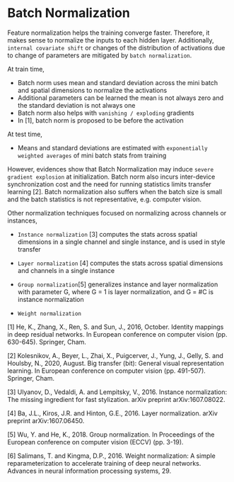 # Batch Normalization

Feature normalization helps the training converge faster. Therefore, it makes sense to normalize the inputs to each hidden layer. Additionally, `internal covariate shift` or changes of the distribution of activations due to change of parameters are mitigated by `batch normalization`.

At train time,

- Batch norm uses mean and standard deviation across the mini batch and spatial dimensions to normalize the activations
- Additional parameters can be learned the mean is not always zero and the standard deviation is not always one
- Batch norm also helps with `vanishing / exploding` gradients
- In [1], batch norm is proposed to be before the activation

At test time,

- Means and standard deviations are estimated with `exponentially weighted averages` of mini batch stats from training
 
  
However, evidences show that Batch Normalization may induce `severe gradient explosion` at initialization. Batch norm also incurs inter-device synchronization cost and the need for running statistics limits transfer learning [2]. Batch normalization also suffers when the batch size is small and the batch statistics is not representative, e.g. computer vision. 

Other normalization techniques focused on normalizing across channels or instances,

- `Instance normalization` [3] computes the stats across spatial dimensions in a single channel and single instance, and is used in style transfer
- `Layer normalization` [4] computes the stats across spatial dimensions and channels in a single instance
- `Group normalization`[5] generalizes instance and layer normalization with parameter G, where G = 1 is layer normalization, and G = #C is instance normalization

- `Weight normalization`

[1] He, K., Zhang, X., Ren, S. and Sun, J., 2016, October. Identity mappings in deep residual networks. In European conference on computer vision (pp. 630-645). Springer, Cham.

[2] Kolesnikov, A., Beyer, L., Zhai, X., Puigcerver, J., Yung, J., Gelly, S. and Houlsby, N., 2020, August. Big transfer (bit): General visual representation learning. In European conference on computer vision (pp. 491-507). Springer, Cham.

[3] Ulyanov, D., Vedaldi, A. and Lempitsky, V., 2016. Instance normalization: The missing ingredient for fast stylization. arXiv preprint arXiv:1607.08022.

[4] Ba, J.L., Kiros, J.R. and Hinton, G.E., 2016. Layer normalization. arXiv preprint arXiv:1607.06450.

[5] Wu, Y. and He, K., 2018. Group normalization. In Proceedings of the European conference on computer vision (ECCV) (pp. 3-19).

[6] Salimans, T. and Kingma, D.P., 2016. Weight normalization: A simple reparameterization to accelerate training of deep neural networks. Advances in neural information processing systems, 29.

